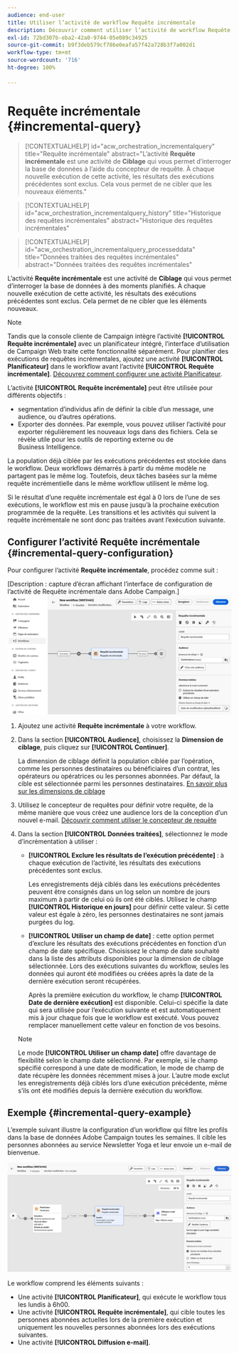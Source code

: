 ```yaml
---
audience: end-user
title: Utiliser l’activité de workflow Requête incrémentale
description: Découvrir comment utiliser l’activité de workflow Requête incrémentale
exl-id: 72bd307b-eba2-42a0-9744-05e089c34925
source-git-commit: b9f3deb579cf786e0eafa57f42a728b3f7a002d1
workflow-type: tm+mt
source-wordcount: '716'
ht-degree: 100%

---
```


# Requête incrémentale {#incremental-query}

>[!CONTEXTUALHELP]
>id="acw_orchestration_incrementalquery"
>title="Requête incrémentale"
>abstract="L’activité **Requête incrémentale** est une activité de **Ciblage** qui vous permet d’interroger la base de données à l’aide du concepteur de requête. À chaque nouvelle exécution de cette activité, les résultats des exécutions précédentes sont exclus. Cela vous permet de ne cibler que les nouveaux éléments."

>[!CONTEXTUALHELP]
>id="acw_orchestration_incrementalquery_history"
>title="Historique des requêtes incrémentales"
>abstract="Historique des requêtes incrémentales"

>[!CONTEXTUALHELP]
>id="acw_orchestration_incrementalquery_processeddata"
>title="Données traitées des requêtes incrémentales"
>abstract="Données traitées des requêtes incrémentales"

L’activité **Requête incrémentale** est une activité de **Ciblage** qui vous permet d’interroger la base de données à des moments planifiés. À chaque nouvelle exécution de cette activité, les résultats des exécutions précédentes sont exclus. Cela permet de ne cibler que les éléments nouveaux.

>[!NOTE]
>
>Tandis que la console cliente de Campaign intègre l’activité **[!UICONTROL Requête incrémentale]** avec un planificateur intégré, l’interface d’utilisation de Campaign Web traite cette fonctionnalité séparément. Pour planifier des exécutions de requêtes incrémentales, ajoutez une activité **[!UICONTROL Planificateur]** dans le workflow avant l’activité **[!UICONTROL Requête incrémentale]**. [Découvrez comment configurer une activité Planificateur](scheduler.md).

L’activité **[!UICONTROL Requête incrémentale]** peut être utilisée pour différents objectifs :

* segmentation d’individus afin de définir la cible d’un message, une audience, ou d’autres opérations.
* Exporter des données. Par exemple, vous pouvez utiliser l’activité pour exporter régulièrement les nouveaux logs dans des fichiers. Cela se révèle utile pour les outils de reporting externe ou de Business Intelligence.

La population déjà ciblée par les exécutions précédentes est stockée dans le workflow. Deux workflows démarrés à partir du même modèle ne partagent pas le même log. Toutefois, deux tâches basées sur la même requête incrémentielle dans le même workflow utilisent le même log.

Si le résultat d’une requête incrémentale est égal à 0 lors de l’une de ses exécutions, le workflow est mis en pause jusqu’à la prochaine exécution programmée de la requête. Les transitions et les activités qui suivent la requête incrémentale ne sont donc pas traitées avant l’exécution suivante.

## Configurer l’activité Requête incrémentale {#incremental-query-configuration}

Pour configurer l’activité **Requête incrémentale**, procédez comme suit :

[Description : capture d’écran affichant l’interface de configuration de l’activité de Requête incrémentale dans Adobe Campaign.]\
![](../assets/incremental-query.png)

1. Ajoutez une activité **Requête incrémentale** à votre workflow.

1. Dans la section **[!UICONTROL Audience]**, choisissez la **Dimension de ciblage**, puis cliquez sur **[!UICONTROL Continuer]**.

   La dimension de ciblage définit la population ciblée par l’opération, comme les personnes destinataires ou bénéficiaires d’un contrat, les opérateurs ou opératrices ou les personnes abonnées. Par défaut, la cible est sélectionnée parmi les personnes destinataires. [En savoir plus sur les dimensions de ciblage](../../audience/about-recipients.md#targeting-dimensions)

1. Utilisez le concepteur de requêtes pour définir votre requête, de la même manière que vous créez une audience lors de la conception d’un nouvel e-mail. [Découvrir comment utiliser le concepteur de requête](../../query/query-modeler-overview.md)

1. Dans la section **[!UICONTROL Données traitées]**, sélectionnez le mode d’incrémentation à utiliser :

   * **[!UICONTROL Exclure les résultats de l’exécution précédente]** : à chaque exécution de l’activité, les résultats des exécutions précédentes sont exclus.

     Les enregistrements déjà ciblés dans les exécutions précédentes peuvent être consignés dans un log selon un nombre de jours maximum à partir de celui où ils ont été ciblés. Utilisez le champ **[!UICONTROL Historique en jours]** pour définir cette valeur. Si cette valeur est égale à zéro, les personnes destinataires ne sont jamais purgées du log.

   * **[!UICONTROL Utiliser un champ de date]** : cette option permet d’exclure les résultats des exécutions précédentes en fonction d’un champ de date spécifique. Choisissez le champ de date souhaité dans la liste des attributs disponibles pour la dimension de ciblage sélectionnée. Lors des exécutions suivantes du workflow, seules les données qui auront été modifiées ou créées après la date de la dernière exécution seront récupérées.

     Après la première exécution du workflow, le champ **[!UICONTROL Date de dernière exécution]** est disponible. Celui-ci spécifie la date qui sera utilisée pour l’exécution suivante et est automatiquement mis à jour chaque fois que le workflow est exécuté. Vous pouvez remplacer manuellement cette valeur en fonction de vos besoins.

   >[!NOTE]
   >
   >Le mode **[!UICONTROL Utiliser un champ date]** offre davantage de flexibilité selon le champ date sélectionné. Par exemple, si le champ spécifié correspond à une date de modification, le mode de champ de date récupère les données récemment mises à jour. L’autre mode exclut les enregistrements déjà ciblés lors d’une exécution précédente, même s’ils ont été modifiés depuis la dernière exécution du workflow.

## Exemple {#incremental-query-example}

L’exemple suivant illustre la configuration d’un workflow qui filtre les profils dans la base de données Adobe Campaign toutes les semaines. Il cible les personnes abonnées au service Newsletter Yoga et leur envoie un e-mail de bienvenue.

![Capture d’écran d’un exemple de configuration de workflow pour le filtrage des profils abonnés au service Newsletter Yoga.](../assets/incremental-query-example.png)

Le workflow comprend les éléments suivants :

* Une activité **[!UICONTROL Planificateur]**, qui exécute le workflow tous les lundis à 6h00.
* Une activité **[!UICONTROL Requête incrémentale]**, qui cible toutes les personnes abonnées actuelles lors de la première exécution et uniquement les nouvelles personnes abonnées lors des exécutions suivantes.
* Une activité **[!UICONTROL Diffusion e-mail]**.
